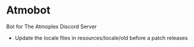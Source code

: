 # Atmobot
Bot for The Atmoplex Discord Server

- Update the locale files in resources/locale/old before a patch releases
